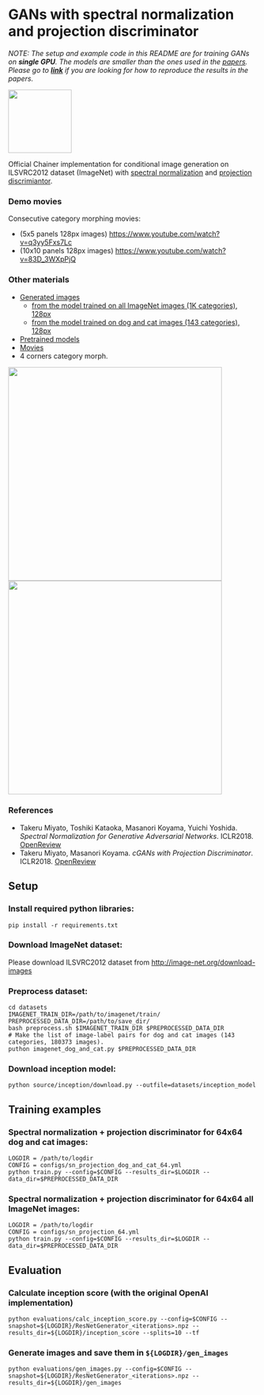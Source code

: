 [//]: <links>
[sngans]: https://openreview.net/forum?id=B1QRgziT-
[pcgans]: https://openreview.net/forum?id=ByS1VpgRZ

# GANs with spectral normalization and projection discriminator
*NOTE: The setup and example code in this README are for training GANs on **single GPU**.*
*The models are smaller than the ones used in the [papers](https://github.com/pfnet-research/sngan_projection/#references).*
*Please go to [**link**](https://github.com/pfnet-research/sngan_projection/blob/master/README_paper.md) if you are looking for how to reproduce the results in the papers.* 

<img src="https://github.com/pfnet-research/sngan_projection/blob/master/demo/dog_and_cat_1x1_long.gif" width="128">

Official Chainer implementation for conditional image generation on ILSVRC2012 dataset (ImageNet) with [spectral normalization][sngans] and [projection discrimiantor][pcgans]. 

### Demo movies

Consecutive category morphing movies:
- (5x5 panels 128px images) https://www.youtube.com/watch?v=q3yy5Fxs7Lc  
- (10x10 panels 128px images) https://www.youtube.com/watch?v=83D_3WXpPjQ

### Other materials
- [Generated images](https://drive.google.com/drive/folders/1ZzQctZ-loDf9wHJHX90xNN02-_BCYtB-?usp=sharing)
  - [from the model trained on all ImageNet images (1K categories), 128px](https://drive.google.com/drive/folders/1Mr-fYW0-9QbwKYlIaiFUtgcN6n9qhY8l?usp=sharing)
  - [from the model trained on dog and cat images (143 categories), 128px](https://drive.google.com/drive/folders/1yA3xWJqWRvhnhkvJsKF3Xbb-2LO4JrJw?usp=sharing)
- [Pretrained models](https://drive.google.com/drive/folders/1xZoL48uFOCnTxNGdknEYqE5YX0ZyoUej?usp=sharing)
- [Movies](https://drive.google.com/drive/folders/1yhV8_VbOcs2rkiMTstO4RHqp4YRnzg6c?usp=sharing)
- 4 corners category morph.

<img src="https://github.com/pfnet-research/sngan_projection/blob/master/demo/interpolated_images_4.png" width="432"> <img src="https://github.com/pfnet-research/sngan_projection/blob/master/demo/interpolated_images_24.png" width="432">

### References
- Takeru Miyato, Toshiki Kataoka, Masanori Koyama, Yuichi Yoshida. *Spectral Normalization for Generative Adversarial Networks*. ICLR2018. [OpenReview][sngans]
- Takeru Miyato, Masanori Koyama. *cGANs with Projection Discriminator*. ICLR2018. [OpenReview][pcgans]

## Setup

### Install required python libraries:

`pip install -r requirements.txt`
### Download ImageNet dataset:
Please download ILSVRC2012 dataset from http://image-net.org/download-images

### Preprocess dataset:
```
cd datasets
IMAGENET_TRAIN_DIR=/path/to/imagenet/train/
PREPROCESSED_DATA_DIR=/path/to/save_dir/
bash preprocess.sh $IMAGENET_TRAIN_DIR $PREPROCESSED_DATA_DIR
# Make the list of image-label pairs for dog and cat images (143 categories, 180373 images). 
puthon imagenet_dog_and_cat.py $PREPROCESSED_DATA_DIR
```
### Download inception model: 

`python source/inception/download.py --outfile=datasets/inception_model`

## Training examples

### Spectral normalization + projection discriminator for 64x64 dog and cat images:
```
LOGDIR = /path/to/logdir
CONFIG = configs/sn_projection_dog_and_cat_64.yml
python train.py --config=$CONFIG --results_dir=$LOGDIR --data_dir=$PREPROCESSED_DATA_DIR
```

### Spectral normalization + projection discriminator for 64x64 all ImageNet images:
```
LOGDIR = /path/to/logdir
CONFIG = configs/sn_projection_64.yml
python train.py --config=$CONFIG --results_dir=$LOGDIR --data_dir=$PREPROCESSED_DATA_DIR
```

## Evaluation
### Calculate inception score (with the original OpenAI implementation)
```
python evaluations/calc_inception_score.py --config=$CONFIG --snapshot=${LOGDIR}/ResNetGenerator_<iterations>.npz --results_dir=${LOGDIR}/inception_score --splits=10 --tf
```

### Generate images and save them in `${LOGDIR}/gen_images`
```
python evaluations/gen_images.py --config=$CONFIG --snapshot=${LOGDIR}/ResNetGenerator_<iterations>.npz --results_dir=${LOGDIR}/gen_images
```


